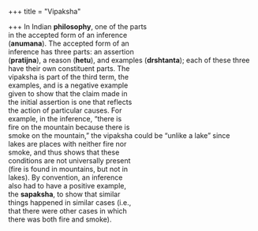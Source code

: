 +++
title = "Vipaksha"

+++
In Indian **philosophy**, one of the parts  
in the accepted form of an inference  
(**anumana**). The accepted form of an  
inference has three parts: an assertion  
(**pratijna**), a reason (**hetu**), and examples (**drshtanta**); each of these three  
have their own constituent parts. The  
vipaksha is part of the third term, the  
examples, and is a negative example  
given to show that the claim made in  
the initial assertion is one that reflects  
the action of particular causes. For  
example, in the inference, “there is  
fire on the mountain because there is  
smoke on the mountain,” the vipaksha could be “unlike a lake” since  
lakes are places with neither fire nor  
smoke, and thus shows that these  
conditions are not universally present  
(fire is found in mountains, but not in  
lakes). By convention, an inference  
also had to have a positive example,  
the **sapaksha**, to show that similar  
things happened in similar cases (i.e.,  
that there were other cases in which  
there was both fire and smoke).